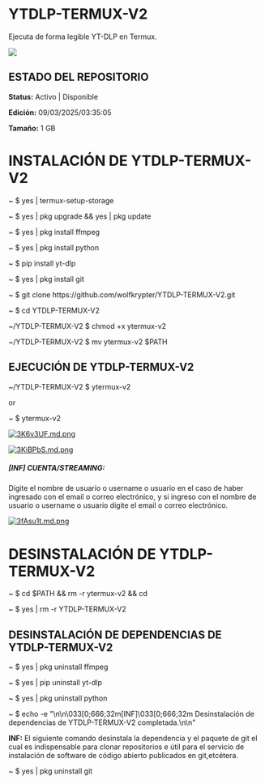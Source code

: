 # YTDLP-TERMUX-V2
Ejecuta de forma legible YT-DLP en Termux.</p>
<img src="https://blogger.googleusercontent.com/img/b/R29vZ2xl/AVvXsEjroJO_37lpunqm_-Hee7yeY4Uo39s-iBnSWo5MA5RtGhLnKLRwVWz2ZsvX94yvNbyFIIBybgDmyVwIHdGnOCgHyEsmJjjBywdG-sby5Cx9Y8yfp3zKC3lOr0SeWWvEBjimNqZfiQaATJWH08mKazbII4Q7SKBZlyVU0cHnDdxu9dIzCgf6asMrJyDbddRc/s400/Screenshot_20250219-005737.jpg"/>

<h2>ESTADO DEL REPOSITORIO</h2>
<p><strong>Status:</strong> Activo | Disponible</p>
<p><strong>Edición:</strong> 09/03/2025/03:35:05</p>
<p><strong>Tamaño:</strong> 1 GB</p>


<h1>INSTALACIÓN DE YTDLP-TERMUX-V2</h1>
<p>~ $ yes | termux-setup-storage</p>
<p>~ $ yes | pkg upgrade && yes | pkg update</p>
<p>~ $ yes | pkg install ffmpeg</p>
<p>~ $ yes | pkg install python</p>
<p>~ $ pip install yt-dlp</p>
<p>~ $ yes | pkg install git</p>
<p>~ $ git clone https://github.com/wolfkrypter/YTDLP-TERMUX-V2.git</p>

<p>~ $ cd YTDLP-TERMUX-V2</p>
<p>~/YTDLP-TERMUX-V2 $ chmod +x ytermux-v2</p>
<p>~/YTDLP-TERMUX-V2 $ mv ytermux-v2 $PATH</p>






<h2>EJECUCIÓN DE YTDLP-TERMUX-V2</h2>
<p>~/YTDLP-TERMUX-V2 $ ytermux-v2</p>
<p>or</p>
<p>~ $ ytermux-v2</p>


<a href="https://freeimage.host/i/3K6v3UF"><img src="https://iili.io/3K6v3UF.md.png" alt="3K6v3UF.md.png" border="0"></a>


<a href="https://freeimage.host/i/3KiBPbS"><img src="https://iili.io/3KiBPbS.md.png" alt="3KiBPbS.md.png" border="0"></a>

<p><h5>[INF] CUENTA/STREAMING:</h5>
<p>Digite el nombre de usuario o username o usuario en el caso de haber ingresado con el email o correo electrónico, y si ingreso con el nombre de usuario o username o usuario digite el email o correo electrónico.</p>
<a href="https://freeimage.host/i/3fAsu1t"><img src="https://iili.io/3fAsu1t.md.png" alt="3fAsu1t.md.png" border="0"></a>


<h1>DESINSTALACIÓN DE YTDLP-TERMUX-V2</h1>
<p>~ $ cd $PATH && rm -r ytermux-v2 && cd</p>
<p>~ $ yes | rm -r YTDLP-TERMUX-V2</p>

<h2>DESINSTALACIÓN DE DEPENDENCIAS DE YTDLP-TERMUX-V2</h2>

<p>~ $ yes | pkg uninstall ffmpeg</p>
<p>~ $ yes | pip uninstall yt-dlp</p>
<p>~ $ yes | pkg uninstall python</p>
<p>~ $ echo -e "\n\n\033[0;666;32m[INF]\033[0;666;32m Desinstalación de dependencias de YTDLP-TERMUX-V2 completada.\n\n"</p>

<p><strong>INF:</strong> El siguiente comando desinstala la dependencia y el paquete de git el cual es indispensable para clonar repositorios e útil para el servicio de instalación de software de código abierto publicados en git,etcétera.</p>
<p>~ $ yes | pkg uninstall git</p>
